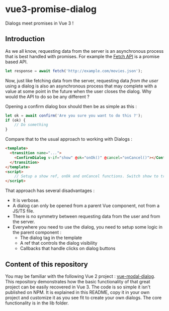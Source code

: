 # vue3-promise-dialog
Dialogs meet promises in Vue 3 !

## Introduction

As we all know, requesting data from the server is an asynchronous process that is best handled with promises. For example the [Fetch API](https://developer.mozilla.org/en-US/docs/Web/API/Fetch_API) is a promise based API. 

```javascript
let response = await fetch('http://example.com/movies.json');
```

Now, just like fetching data from the server, requesting data _from the user_ using a dialog is also an asynchronous process that may complete with a value at some point in the future when the user closes the dialog. Why would the API to do so be any different ?

Opening a confirm dialog box should then be as simple as this : 

```javascript
let ok = await confirm('Are you sure you want to do this ?');
if (ok) {
    // Do something
}
```

Compare that to the usual approach to working with Dialogs :

```html
<template>
  <transition name="...">
    <ConfirmDialog v-if="show" @ok="onOk()" @cancel="onCancel()"></ConfirmDialog>
  </transition>
</template>
<script>
    // Setup a show ref, onOk and onCancel functions. Switch show to true to open the dialog.
</script>
```

That approach has several disadvantages :
* It is verbose. 
* A dialog can only be opened from a parent Vue component, not from a JS/TS file.
* There is no symmetry between requesting data from the user and from the server.
* Everywhere you need to use the dialog, you need to setup some logic in the parent component :
  * The dialog tag in the template
  * A ref that controls the dialog visibility
  * Callbacks that handle clicks on dialog buttons

## Content of this repository

You may be familiar with the following Vue 2 project : [vue-modal-dialog](https://github.com/hjkcai/vue-modal-dialogs). This repository demonstrates how the basic functionality of that great project can be easily recovered in Vue 3. The code is so simple it isn't published on NPM. It is explained in this README, copy it in your own project and customize it as you see fit to create your own dialogs. The core functionality is in the lib folder.

